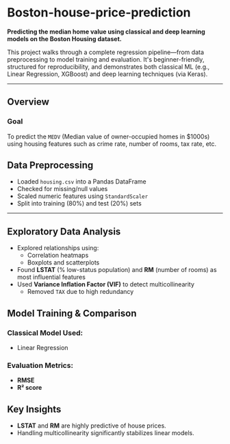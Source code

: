 # Boston-house-price-prediction

**Predicting the median home value using classical and deep learning models on the Boston Housing dataset.**

This project walks through a complete regression pipeline—from data preprocessing to model training and evaluation. It's beginner-friendly, structured for reproducibility, and demonstrates both classical ML (e.g., Linear Regression, XGBoost) and deep learning techniques (via Keras).

---


## Overview

### Goal

To predict the `MEDV` (Median value of owner-occupied homes in $1000s) using housing features such as crime rate, number of rooms, tax rate, etc.

## Data Preprocessing

- Loaded `housing.csv` into a Pandas DataFrame
- Checked for missing/null values
- Scaled numeric features using `StandardScaler`
- Split into training (80%) and test (20%) sets

---

## Exploratory Data Analysis

- Explored relationships using:
  - Correlation heatmaps
  - Boxplots and scatterplots
- Found **LSTAT** (% low-status population) and **RM** (number of rooms) as most influential features
- Used **Variance Inflation Factor (VIF)** to detect multicollinearity
  - Removed `TAX` due to high redundancy

## Model Training & Comparison

### Classical Model Used:

- Linear Regression

### Evaluation Metrics:

- **RMSE**
- **R² score**


## Key Insights

- **LSTAT** and **RM** are highly predictive of house prices.
- Handling multicollinearity significantly stabilizes linear models.


